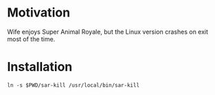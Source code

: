 # Motivation

Wife enjoys Super Animal Royale, but the Linux version crashes on exit most of
the time.


# Installation

```
ln -s $PWD/sar-kill /usr/local/bin/sar-kill
```
